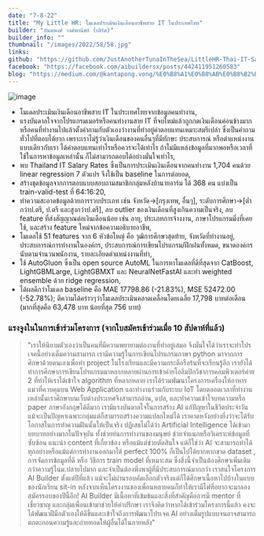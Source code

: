```yaml
---
date: "7-8-22"
title: "My Little HR: โมเดลประเมินเงินเดือนอาชีพสาย IT ในประเทศไทย"
builder: "กันตพงศ์ วงศ์พานิชย์ (เติร์ด)"
builder_info: ""
thumbnail: "/images/2022/58/58.jpg"
links:
github: "https://github.com/JustAnotherTunaInTheSea/LittleHR-Thai-IT-Salary-Estimator"
facebook: "https://facebook.com/aibuildersx/posts/442411951260583"
blog: "https://medium.com/@kantapong.vong/%E0%B8%A1%E0%B8%AB%E0%B8%B2%E0%B8%81%E0%B8%B2%E0%B8%9E%E0%B8%A2%E0%B9%8C%E0%B9%82%E0%B8%A1%E0%B9%80%E0%B8%94%E0%B8%A5%E0%B8%9B%E0%B8%A3%E0%B8%B0%E0%B9%80%E0%B8%A1%E0%B8%B4%E0%B8%99%E0%B9%80%E0%B8%87%E0%B8%B4%E0%B8%99%E0%B9%80%E0%B8%94%E0%B8%B7%E0%B8%AD%E0%B8%99%E0%B8%AD%E0%B8%B2%E0%B8%8A%E0%B8%B5%E0%B8%9E%E0%B8%AA%E0%B8%B2%E0%B8%A2-it-%E0%B9%83%E0%B8%99%E0%B8%9B%E0%B8%A3%E0%B8%B0%E0%B9%80%E0%B8%97%E0%B8%A8%E0%B9%84%E0%B8%97%E0%B8%A2-c2743d96d164"
---
```


![image](/images/2022/58/58.jpg)

- โมเดลประเมินเงินเดือนอาชีพสาย IT ในประเทศไทยจากข้อมูลคนทำงาน,
- แรงบันดาลใจจากโปรแกรมเมอร์หรือคนทำงานสาย IT ที่จบใหม่แล้วถูกกดเงินเดือนค่อนข้างมาก หรือคนที่ทำงานไปแล้วตั้งคำถามกับตัวเองว่างานที่ทำอยู่ค่าตอบแทนเหมาะสมรึเปล่า ซึ่งเป็นคำถามทั่วไปที่ตอบได้ยาก เพราะเราไม่รู้ว่าเงินเดือนของคนอื่นๆที่มีทักษะ ประสบการณ์ หรือตำแหน่งงานแบบเดียวกับเรา ได้ค่าตอบแทนเท่าไรหรือควรจะได้เท่าไร ถ้าไม่มีแหล่งข้อมูลที่มากพอหรือเวลาที่ใช้ในการหาข้อมูลเหล่านั้น ก็ไม่สามารถตอบได้อย่างมั่นใจเท่าไร,
- พบ Thailand IT Salary Rates ซึ่งเป็นการประเมินเงินเดือนจากคนทำงาน 1,704 คนด้วย linear regression 7 ตัวแปร จึงใช้เป็น baseline ในการต่อยอด,
- สร้างชุดข้อมูลจากการตอบแบบสอบถามสมาชิกกลุ่มหลังบ้านายอาร์ม ได้ 368 คน แบ่งเป็น train-valid-test ที่ 64:16:20,
- ทำความสะอาดข้อมูลด้วยการรวบประเภท เช่น จังหวัด->[กรุงเทพ, อื่นๆ], ระดับการศึกษา->[ต่ำกว่าป.ตรี, ป.ตรี และสูงกว่าป.ตรี], ลบ outlier ของเงินเดือนที่สูงเกินความเป็นจริง, ลบ feature ที่ส่งสัญญาณต่อเงินเดือนน้อย เช่น อายุ, ประเภทการจ้างงาน, ภาษาโปรแกรมมิ่งที่เคยใช้, และสร้าง feature ใหม่จากข้อความอธิบายอาชีพ,
- โมเดลใช้ 51 features จาก 6 หัวข้อใหญ่ คือ วุฒิการศึกษาสุดท้าย, จังหวัดที่ทำงานอยู่, ประสบการณ์การทำงานในองค์กร, ประสบการณ์การเขียนโปรแกรม/ฝึกฝนทั้งหมด, ขนาดองค์กรนับตามจำนวนพนักงาน, รายละเอียดตำแหน่งงานที่ทำ,
- ใช้ AutoGluon ซึ่งเป็น open source AutoML ในการหาโมเดลที่ดีที่สุดจาก CatBoost, LightGBMLarge, LightGBMXT และ NeuralNetFastAI และทำ weighted ensemble ด้วย ridge regression,
- ได้ผลดีกว่าโมเดล baseline คือ MAE 17798.86 (-21.83%), MSE 52472.00 (-52.78%); ตีความได้คร่าวๆว่าโมเดลประเมินคลาดเคลื่อนโดยเฉลี่ย 17,798 บาทต่อเดือน (มากที่สุดคือ 63,478 บาท น้อยที่สุด 756 บาท)

### แรงจูงในในการเข้าร่วมโครงการ (จากใบสมัครเข้าร่วมเมื่อ 10 สัปดาห์ที่แล้ว)

> "เราให้นิยามตัวเองว่าเป็นคนที่มีความพยายามต่องานที่ทำอยู่เสมอ จึงมั่นใจได้ว่าเราจะทำโปรเจคนี้อย่างเต็มความสามารถ เรามีความรู้ในการเขียนโปรแกรมภาษา python มาจากการศึกษาด้วยตนเองเพื่อทำ project ในโรงเรียนและมีความกระตือรือร้นที่จะเรียนรู้อีก เรายังได้ทำการศึกษาการเขียนโปรแกรมมาหลากหลายผ่านการเข้าค่ายโอลิมปิกวิชาการคอมพิวเตอร์ค่าย 2 ที่ทำให้เราได้เข้าใจ algorithm ที่หลากหลาย เราได้ร่วมพัฒนาโครงการเครื่องให้อาหารแมวที่ควบคุมบน Web Application และทำงานร่วมกับระบบ IoT โดยตลอดเวลาที่ทำงานเหล่านั้นเราศึกษาบนเว็บต่างประเทศจึงสามารถอ่าน, แปล, และทำความเข้าใจบทความหรือ paper ภาษาอังกฤษได้ดีมาก เรามีแรงบันดาลใจในการสร้าง AI แก้ปัญหาในชีวิตประจำวัน แม้จะเป็นปัญหาเฉพาะกลุ่มแต่ก็สามารถสร้างความแปลกใหม่ได้ เราคาดหวังอย่างยิ่งว่าจะได้รับโอกาสในการทำความฝันนั้นให้เป็นจริง  ปฏิเสธไม่ได้ว่า Artificial Intelligence ได้เข้ามาบทบาทอย่างมากในปัจจุบัน ทั้งช่วยย่นการทำงานของมนุษย์ ช่วยจำแนกหรือวิเคราะห์ข้อมูลที่ซับซ้อน แนะนำ content ที่เกี่ยวข้อง หรือแม้แต่ช่วยตัดสินใจ แต่ก็ใช่ว่า AI จะสามารถทำได้ทุกอย่างหรือแม้แต่การทำงานออกมาได้ perfect 100% ก็เป็นไปได้ยากหากขาด dataset , การจัดการข้อมูลที่ดี หรือ วิธีการ train model ที่เหมาะสม ซึ่งสิ่งนี้จำเป็นต้องศึกษาเพิ่มเติมกว่าความรู้ในม.ปลายไปมาก และจำเป็นต้องพึ่งพาผู้ที่มีประสบการณ์มากกว่า  เราสนใจโครงการ AI Builder ตั้งแต่ปีที่แล้ว แม้จะไม่ผ่านรอบคัดเลือกตัวจริงแต่ก็ได้ศึกษาเนื้อหาไปบ้างในแบบของนักเรียน sit-in หลังจากเห็นโครงงานของเพื่อนหลายคนก็ทำให้เรามีไฟที่อยากจะมาลองสมัครรอบของปีนี้อีก! AI Builder มีเนื้อหาที่เข้มข้นและสิ่งที่สำคัญคือการมี mentor ที่เชี่ยวชาญ และกลุ่มเพื่อนเข้ามาช่วยให้คำปรึกษา เราจึงคิดว่าหากได้เข้าร่วมโครงการนี้แล้ว คงจะได้พัฒนาฝีมือตัวเองให้ดีขึ้นและเข้าใจถึงการพัฒนาโปรเจค AI อย่างเต็มรูปแบบจนอาจสามารถตกตะกอนความรู้และถ่ายทอดให้ผู้อื่นได้ในภายหลัง"
